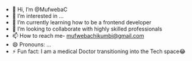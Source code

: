 - 👋 Hi, I’m @MufwebaC
- 👀 I’m interested in ...
- 🌱 I’m currently learning how to be a frontend developer
- 💞️ I’m looking to collaborate with highly skilled professionals
- 📫 How to reach me- mufwebachikumbi@gmail.com
- 😄 Pronouns: ...
- ⚡ Fun fact: I am a medical Doctor transitioning into the Tech space😂

<!---
MufwebaC/MufwebaC is a ✨ special ✨ repository because its `README.md` (this file) appears on your GitHub profile.
You can click the Preview link to take a look at your changes.
--->

